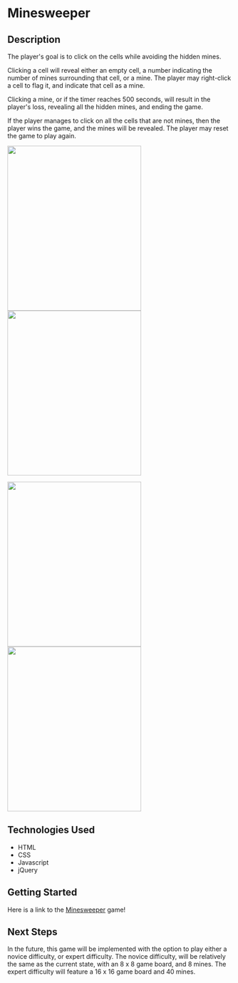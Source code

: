 # Minesweeper

## Description
<p>The player's goal is to click on the cells while avoiding the hidden mines.</p>

<p>Clicking a cell will reveal either an empty cell, a number indicating the number of mines surrounding that cell, or a mine. The player may right-click a cell to flag it, and indicate that cell as a mine.</p>

<p>Clicking a mine, or if the timer reaches 500 seconds, will result in the player's loss, revealing all the hidden mines, and ending the game.</p>

<p>If the player manages to click on all the cells that are not mines, then the player wins the game, and the mines will be revealed. The player may reset the game to play again.</p>

<!--![](https://i.imgur.com/3fFhT9i.png) ![](https://i.imgur.com/njzfKya.png)
![](https://i.imgur.com/lU1wSLO.png) ![](https://i.imgur.com/fPXTtFX.png)-->

<img src='https://i.imgur.com/3fFhT9i.png' width='300px' height='370px'> <img src='https://i.imgur.com/njzfKya.png' width='300px' height='370px'>

<img src='https://i.imgur.com/lU1wSLO.png' width='300px' height='370px'> <img src='https://i.imgur.com/fPXTtFX.png' width='300px' height='370px'>

## Technologies Used

- HTML
- CSS
- Javascript
- jQuery


## Getting Started

Here is a link to the [Minesweeper](https://vtran95.github.io/minesweeper/) game!


## Next Steps

In the future, this game will be implemented with the option to play either a novice difficulty, or expert difficulty. The novice difficulty, will be relatively the same as the current state, with an 8 x 8 game board, and 8 mines. The expert difficulty will feature a 16 x 16 game board and 40 mines.
